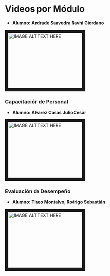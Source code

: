 # Videos por Módulo

- **Alumno: Andrade Saavedra Navhi Giordano**

<a href="http://www.youtube.com/watch?feature=player_embedded&v=zL20ohhX6pU
" target="_blank"><img src="http://img.youtube.com/vi/zL20ohhX6pU/0.jpg" 
alt="IMAGE ALT TEXT HERE" width="240" height="180" border="10" /></a>

### Capacitación de Personal

- **Alumno: Alvarez Casas Julio Cesar**

<a href="http://www.youtube.com/watch?feature=player_embedded&v=idFzVGySTjg
" target="_blank"><img src="http://img.youtube.com/vi/idFzVGySTjg/0.jpg" 
alt="IMAGE ALT TEXT HERE" width="240" height="180" border="10" /></a>

### Evaluación de Desempeño

- **Alumno: Tineo Montalvo, Rodrigo Sebastián**

<a href="https://www.youtube.com/watch?v=2_S_PovnwSU
  " target="_blank"><img src="http://img.youtube.com/vi/2_S_PovnwSU/0.jpg" 
alt="IMAGE ALT TEXT HERE" width="240" height="180" border="10" /></a>
